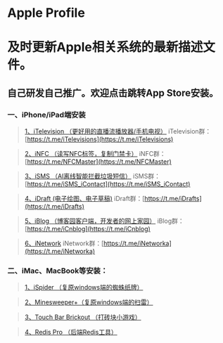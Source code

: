 # Apple Profile
# 及时更新Apple相关系统的最新描述文件。

## 自己研发自己推广。欢迎点击跳转App Store安装。
### 一、iPhone/iPad端安装
>[1、iTelevision （更好用的直播流播放器/手机电视）](https://apps.apple.com/cn/app/itelevision/id6443470500)
> iTelevision群：[https://t.me/iTelevisions](https://t.me/iTelevisions)

>[2、iNFC （读写NFC标签，复制门禁卡）](https://apps.apple.com/cn/app/infc/id1562054959)
> iNFC群：[https://t.me/NFCMaster](https://t.me/NFCMaster)

>[3、iSMS （AI离线智能拦截垃圾短信）](https://apps.apple.com/cn/app/isms/id1610118657)
> iSMS群：[https://t.me/iSMS_iContact](https://t.me/iSMS_iContact)

>[4、iDraft (电子绘图、电子草稿)](https://apps.apple.com/cn/app/idraft/id1555981466)
> iDraft群：[https://t.me/iDrafts](https://t.me/iDrafts)

>[5、iBlog （博客园客户端，开发者的网上家园）](https://apps.apple.com/cn/app/iblog/id1571216825)
> iBlog群：[https://t.me/iCnblog](https://t.me/iCnblog)

>[6、iNetwork](https://t.me/iNetworka)
> iNetwork群：[https://t.me/iNetworka](https://t.me/iNetworka)
### 二、iMac、MacBook等安装：
>[1、iSpider （复原windows端的蜘蛛纸牌）](https://apps.apple.com/cn/app/spider-card/id1579985010?mt=12)

>[2、Minesweeper+（复原windows端的扫雷）](https://apps.apple.com/cn/app/minesweeper/id1576828278?mt=12)

>[3、Touch Bar Brickout （打砖块小游戏）](https://apps.apple.com/cn/app/touch-bar-brickout/id1582094533?mt=12)

>[4、Redis Pro （后端Redis工具）](https://apps.apple.com/cn/app/redis-pro/id1576996455?mt=12b)
